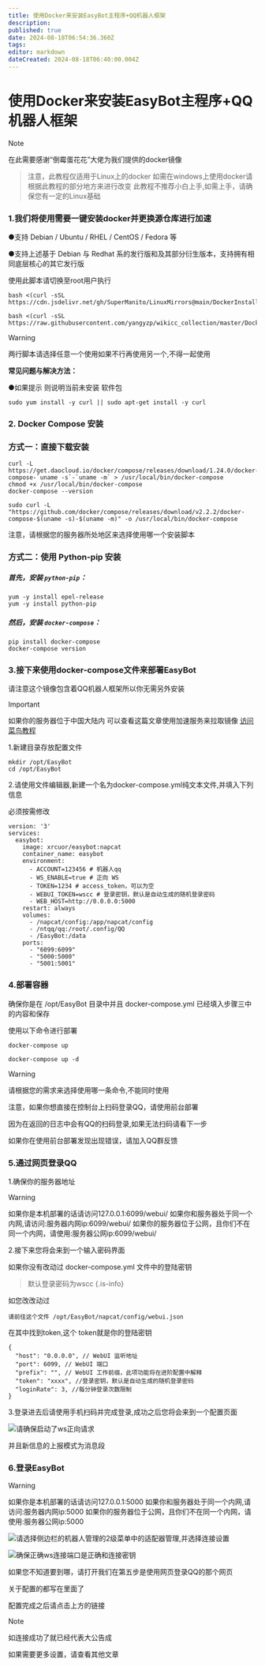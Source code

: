 ```yaml
---
title: 使用Docker来安装EasyBot主程序+QQ机器人框架
description: 
published: true
date: 2024-08-18T06:54:36.360Z
tags: 
editor: markdown
dateCreated: 2024-08-18T06:40:00.004Z
---
```

# 使用Docker来安装EasyBot主程序+QQ机器人框架

> [!NOTE]
>在此需要感谢“倒霉蛋花花”大佬为我们提供的docker镜像


>注意，此教程仅适用于Linux上的docker 如需在windows上使用docker请根据此教程的部分地方来进行改变
>此教程不推荐小白上手,如需上手，请确保您有一定的Linux基础

### 1.我们将使用需要一键安装docker并更换源仓库进行加速

●支持 Debian / Ubuntu / RHEL / CentOS / Fedora 等

●支持上述基于 Debian 与 Redhat 系的发行版和及其部分衍生版本，支持拥有相同底层核心的其它发行版

使用此脚本请切换至root用户执行

```
bash <(curl -sSL https://cdn.jsdelivr.net/gh/SuperManito/LinuxMirrors@main/DockerInstallation.sh)
```

```
bash <(curl -sSL https://raw.githubusercontent.com/yangyzp/wikicc_collection/master/DockerInstallation.sh)
```
> [!WARNING]
> 两行脚本请选择任意一个使用如果不行再使用另一个,不得一起使用

**常见问题与解决方法：**

●如果提示 则说明当前未安装 软件包

```
sudo yum install -y curl || sudo apt-get install -y curl
```
### 2. Docker Compose 安装

### 方式一：直接下载安装

```
curl -L https://get.daocloud.io/docker/compose/releases/download/1.24.0/docker-compose-`uname -s`-`uname -m` > /usr/local/bin/docker-compose
chmod +x /usr/local/bin/docker-compose
docker-compose --version
```

```
sudo curl -L "https://github.com/docker/compose/releases/download/v2.2.2/docker-compose-$(uname -s)-$(uname -m)" -o /usr/local/bin/docker-compose
```
注意，请根据您的服务器所处地区来选择使用哪一个安装脚本

### 方式二：使用 Python-pip 安装

##### 首先，安装 `python-pip`：

```
yum -y install epel-release
yum -y install python-pip
```
##### 然后，安装 `docker-compose`：

```
pip install docker-compose
docker-compose version
```

### 3.接下来使用docker-compose文件来部署EasyBot

请注意这个镜像包含着QQ机器人框架所以你无需另外安装

> [!IMPORTANT]
> 如果你的服务器位于中国大陆内
> 可以查看这篇文章使用加速服务来拉取镜像
>  [访问菜鸟教程](https://www.runoob.com/docker/docker-mirror-acceleration.html)

1.新建目录存放配置文件

```
mkdir /opt/EasyBot
cd /opt/EasyBot
```
2.请使用文件编辑器,新建一个名为docker-compose.yml纯文本文件,并填入下列信息

必须按需修改

```
version: '3'
services:
  easybot:
    image: xrcuor/easybot:napcat
    container_name: easybot
    environment:
      - ACCOUNT=123456 # 机器人qq
      - WS_ENABLE=true # 正向 WS
      - TOKEN=1234 # access_token，可以为空
      - WEBUI_TOKEN=wscc # 登录密钥，默认是自动生成的随机登录密码
      - WEB_HOST=http://0.0.0.0:5000
    restart: always
    volumes:
      - /napcat/config:/app/napcat/config
      - /ntqq/qq:/root/.config/QQ
      - /EasyBot:/data
    ports:
      - "6099:6099"
      - "5000:5000"
      - "5001:5001"

```
### 4.部署容器

确保你是在 /opt/EasyBot 目录中并且 docker-compose.yml 已经填入步骤三中的内容和保存

使用以下命令进行部署

```
docker-compose up
```

```
docker-compose up -d
```
> [!WARNING]
> 请根据您的需求来选择使用哪一条命令,不能同时使用
> 
> 注意，如果你想直接在控制台上扫码登录QQ，请使用前台部署
> 
> 因为在返回的日志中会有QQ的扫码登录,如果无法扫码请看下一步


如果你在使用前台部署发现出现错误，请加入QQ群反馈

### 5.通过网页登录QQ

1.确保你的服务器地址
> [!WARNING]
> 如果你是本机部署的话请访问127.0.0.1:6099/webui/
> 如果你和服务器处于同一个内网,请访问:服务器内网ip:6099/webui/
> 如果你的服务器位于公网，且你们不在同一个内网，请使用:服务器公网ip:6099/webui/

2.接下来您将会来到一个输入密码界面

如果你没有改动过 docker-compose.yml 文件中的登陆密钥

> 默认登录密码为wscc
{.is-info}


如您改改动过

`请前往这个文件 /opt/EasyBot/napcat/config/webui.json`

 在其中找到token,这个 token就是你的登陆密钥

```
{
  "host": "0.0.0.0", // WebUI 监听地址
  "port": 6099, // WebUI 端口
  "prefix": "", // WebUI 工作前缀，此项功能将在进阶配置中解释
  "token": "xxxx", //登录密钥，默认是自动生成的随机登录密码
  "loginRate": 3, //每分钟登录次数限制
}
```
3.登录进去后请使用手机扫码并完成登录,成功之后您将会来到一个配置页面

![](/attachments/使用Docker来安装EasyBot主程序+QQ机器人框架_001.png)请确保启动了ws正向请求

并且新信息的上报模式为消息段

### 6.登录EasyBot
> [!WARNING]
> 如果你是本机部署的话请访问127.0.0.1:5000
> 如果你和服务器处于同一个内网,请访问:服务器内网ip:5000
> 如果你的服务器位于公网，且你们不在同一个内网，请使用:服务器公网ip:5000

![](/attachments/使用Docker来安装EasyBot主程序+QQ机器人框架_002.png)请选择侧边栏的机器人管理的2级菜单中的适配器管理,并选择连接设置

![](/attachments/使用Docker来安装EasyBot主程序+QQ机器人框架_003.png)确保正确ws连接端口是正确和连接密钥

如果您不知道要到哪，请打开我们在第五步是使用网页登录QQ的那个网页

关于配置的都写在里面了

配置完成之后请点击上方的链接
> [!NOTE]
> 如连接成功了就已经代表大公告成

如果需要更多设置，请查看其他文章

